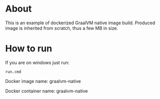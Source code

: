 # About
This is an example of dockerized GraalVM native image build.
Produced image is inherited from scratch, thus a few MB in size.

# How to run
If you are on windows just run:
```
run.cmd
```
Docker image name: graalvm-native

Docker container name: graalvm-native